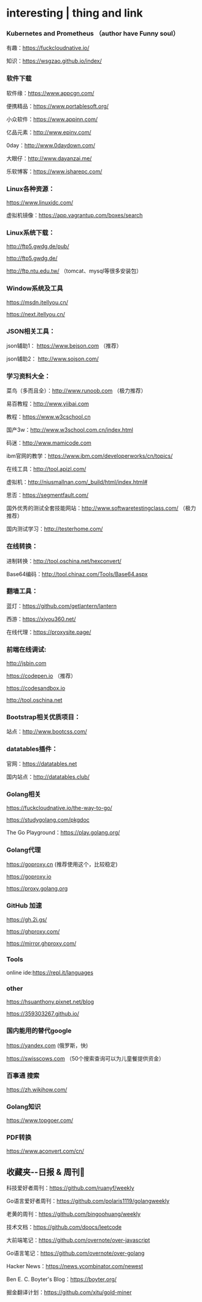 # interesting | thing and link


### Kubernetes and Prometheus （author have Funny soul）

有趣：https://fuckcloudnative.io/

知识：https://wsgzao.github.io/index/


### 软件下载

软件缘：https://www.appcgn.com/

便携精品：https://www.portablesoft.org/

小众软件：https://www.appinn.com/

亿品元素：http://www.epinv.com/

0day：http://www.0daydown.com/

大眼仔：http://www.dayanzai.me/

乐软博客：https://www.isharepc.com/


### Linux各种资源：

https://www.linuxidc.com/

虚拟机镜像：https://app.vagrantup.com/boxes/search


### Linux系统下载：

http://ftp5.gwdg.de/pub/

http://ftp5.gwdg.de/

http://ftp.ntu.edu.tw/ （tomcat、mysql等很多安装包）


### Window系统及工具

https://msdn.itellyou.cn/

https://next.itellyou.cn/



### JSON相关工具：

json辅助1： https://www.bejson.com （推荐）

json辅助2： http://www.sojson.com/


### 学习资料大全：

菜鸟（多而且全）：http://www.runoob.com （极力推荐）

易百教程：http://www.yiibai.com

教程：https://www.w3cschool.cn

国产3w：http://www.w3school.com.cn/index.html

码迷：http://www.mamicode.com

ibm官网的教学：https://www.ibm.com/developerworks/cn/topics/

在线工具：http://tool.apizl.com/

虚拟机：http://niusmallnan.com/_build/html/index.html#

思否：https://segmentfault.com/

国外优秀的测试全套技能网站：http://www.softwaretestingclass.com/ （极力推荐）

国内测试学习：http://testerhome.com/


### 在线转换：

进制转换：http://tool.oschina.net/hexconvert/

Base64编码：http://tool.chinaz.com/Tools/Base64.aspx


### 翻墙工具：

蓝灯：https://github.com/getlantern/lantern

西游：https://xiyou360.net/

在线代理：https://proxysite.page/


### 前端在线调试:

http://jsbin.com

https://codepen.io （推荐）

https://codesandbox.io

http://tool.oschina.net



### Bootstrap相关优质项目：

站点：http://www.bootcss.com/


### datatables插件：

官网：https://datatables.net

国内站点：http://datatables.club/


### Golang相关

https://fuckcloudnative.io/the-way-to-go/

https://studygolang.com/pkgdoc

The Go Playground：https://play.golang.org/


### Golang代理

https://goproxy.cn (推荐使用这个，比较稳定)

https://goproxy.io

https://proxy.golang.org


### GitHub 加速

https://gh.2i.gs/

https://ghproxy.com/

https://mirror.ghproxy.com/


### Tools

online ide:https://repl.it/languages

### other

https://hsuanthony.pixnet.net/blog

https://359303267.github.io/


### 国内能用的替代google

https://yandex.com (俄罗斯，快)

https://swisscows.com （50个搜索查询可以为儿童餐提供资金）


### 百事通 搜索

https://zh.wikihow.com/

### Golang知识

https://www.topgoer.com/

### PDF转换

https://www.aconvert.com/cn/


## 收藏夹--日报 & 周刊👋

科技爱好者周刊：https://github.com/ruanyf/weekly

Go语言爱好者周刊：https://github.com/polaris1119/golangweekly

老黄的周刊：https://github.com/bingoohuang/weekly

技术文档：https://github.com/doocs/leetcode

大前端笔记：https://github.com/overnote/over-javascript

Go语言笔记：https://github.com/overnote/over-golang

Hacker News：https://news.ycombinator.com/newest

Ben E. C. Boyter's Blog：https://boyter.org/

掘金翻译计划：https://github.com/xitu/gold-miner
